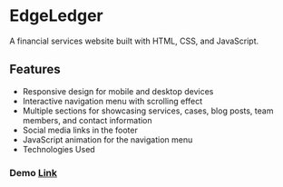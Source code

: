 # EdgeLedger
A financial services website built with HTML, CSS, and JavaScript.

## Features
- Responsive design for mobile and desktop devices
- Interactive navigation menu with scrolling effect
- Multiple sections for showcasing services, cases, blog posts, team members, and contact information
- Social media links in the footer
- JavaScript animation for the navigation menu
- Technologies Used
  
### Demo [Link](https://muthuraj-v.github.io/EdgeLedger/)
  
